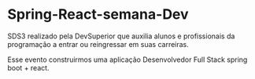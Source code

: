 ﻿# Spring-React-semana-Dev


SDS3 realizado pela DevSuperior que auxilia alunos e profissionais da programação a entrar ou reingressar em suas carreiras.

Esse evento construirmos uma aplicação Desenvolvedor Full Stack spring boot + react.

